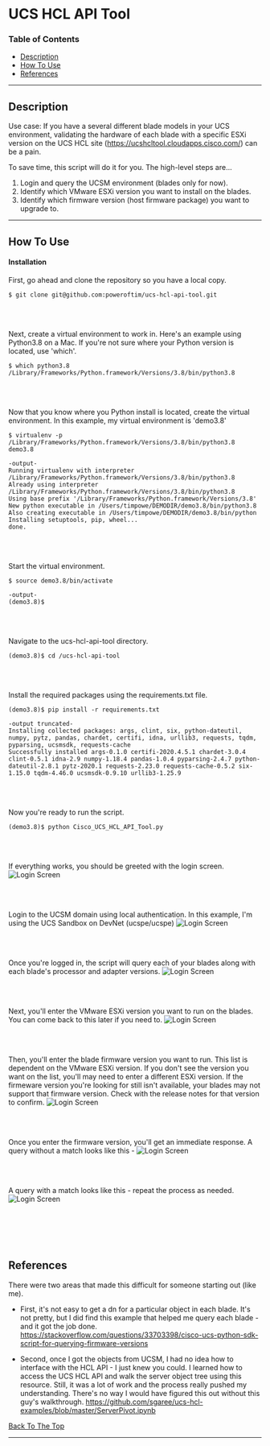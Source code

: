 # UCS HCL API Tool
### Table of Contents
- [Description](#description)
- [How To Use](#how-to-use)
- [References](#references)

---

## Description
Use case: If you have a several different blade models in your UCS environment, validating the hardware of each blade with a specific ESXi version on the UCS HCL site (https://ucshcltool.cloudapps.cisco.com/) can be a pain. 

To save time, this script will do it for you. The high-level steps are...

1. Login and query the UCSM environment (blades only for now).
2. Identify which VMware ESXi version you want to install on the blades.
3. Identify which firmware version (host firmware package) you want to upgrade to.

---

## How To Use

#### Installation

First, go ahead and clone the repository so you have a local copy.

`$ git clone git@github.com:poweroftim/ucs-hcl-api-tool.git`

<br>
<br>

Next, create a virtual environment to work in. Here's an example using Python3.8 on a Mac. If you're not sure where your Python version is located, use 'which'.
```
$ which python3.8
/Library/Frameworks/Python.framework/Versions/3.8/bin/python3.8
```
<br>
<br>

Now that you know where you Python install is located, create the virtual environment. In this example, my virtual environment is 'demo3.8'
```
$ virtualenv -p /Library/Frameworks/Python.framework/Versions/3.8/bin/python3.8 demo3.8

-output-
Running virtualenv with interpreter /Library/Frameworks/Python.framework/Versions/3.8/bin/python3.8
Already using interpreter /Library/Frameworks/Python.framework/Versions/3.8/bin/python3.8
Using base prefix '/Library/Frameworks/Python.framework/Versions/3.8'
New python executable in /Users/timpowe/DEMODIR/demo3.8/bin/python3.8
Also creating executable in /Users/timpowe/DEMODIR/demo3.8/bin/python
Installing setuptools, pip, wheel...
done.
```

<br>
<br>

Start the virtual environment. 
```
$ source demo3.8/bin/activate

-output-
(demo3.8)$ 
```

<br>
<br>

Navigate to the ucs-hcl-api-tool directory.
```
(demo3.8)$ cd /ucs-hcl-api-tool
```

<br>
<br>

Install the required packages using the requirements.txt file. 
```
(demo3.8)$ pip install -r requirements.txt

-output truncated-
Installing collected packages: args, clint, six, python-dateutil, numpy, pytz, pandas, chardet, certifi, idna, urllib3, requests, tqdm, pyparsing, ucsmsdk, requests-cache
Successfully installed args-0.1.0 certifi-2020.4.5.1 chardet-3.0.4 clint-0.5.1 idna-2.9 numpy-1.18.4 pandas-1.0.4 pyparsing-2.4.7 python-dateutil-2.8.1 pytz-2020.1 requests-2.23.0 requests-cache-0.5.2 six-1.15.0 tqdm-4.46.0 ucsmsdk-0.9.10 urllib3-1.25.9

```

<br>
<br>

Now you're ready to run the script. 
```
(demo3.8)$ python Cisco_UCS_HCL_API_Tool.py
```

<br>
<br>


If everything works, you should be greeted with the login screen. 
![Login Screen](/images/login.png)

<br>
<br>

Login to the UCSM domain using local authentication. In this example, I'm using the UCS Sandbox on DevNet (ucspe/ucspe)
![Login Screen](/images/login2.png)

<br>
<br>

Once you're logged in, the script will query each of your blades along with each blade's processor and adapter versions. 
![Login Screen](/images/query.png)

<br>
<br>

Next, you'll enter the VMware ESXi version you want to run on the blades. You can come back to this later if you need to.
![Login Screen](/images/vmwareversion.png)

<br>
<br>

Then, you'll enter the blade firmware version you want to run. This list is dependent on the VMware ESXi version. If you don't see the version you want on the list, you'll may need to enter a different ESXi version. If the firmeware version you're looking for still isn't available, your blades may not support that firmware version. Check with the release notes for that version to confirm. 
![Login Screen](/images/firmwareversion.png)

<br>
<br>

Once you enter the firmware version, you'll get an immediate response. A query without a match looks like this - 
![Login Screen](/images/result1.png)

<br>
<br>

A query with a match looks like this - repeat the process as needed.
![Login Screen](/images/result2.png)

<br>
<br>
<br>
<br>


## References

There were two areas that made this difficult for someone starting out (like me). 

- First, it's not easy to get a dn for a particular object in each blade. It's not pretty, but I did find this example that helped me query each blade - and it got the job done. https://stackoverflow.com/questions/33703398/cisco-ucs-python-sdk-script-for-querying-firmware-versions

- Second, once I got the objects from UCSM, I had no idea how to interface with the HCL API - I just knew you could. I learned how to access the UCS HCL API and walk the server object tree using this resource. Still, it was a lot of work and the process really pushed my understanding. There's no way I would have figured this out without this guy's walkthrough. https://github.com/sgaree/ucs-hcl-examples/blob/master/ServerPivot.ipynb



    
[Back To The Top](#read-me-template)

---
